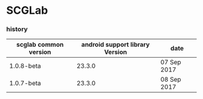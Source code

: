 # SCGLab

### history
| scglab common version | android support library Version | date |
| ------ | ------ | ------ |
| 1.0.8-beta | 23.3.0 | 07 Sep 2017 |
| 1.0.7-beta | 23.3.0 | 08 Sep 2017 |
